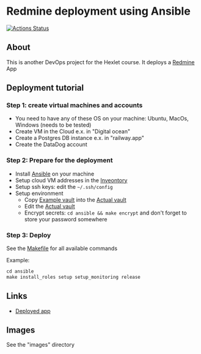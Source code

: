 # Redmine deployment using Ansible

[![Actions Status](https://github.com/pochka15/devops-for-programmers-project-76/workflows/hexlet-check/badge.svg)](https://github.com/pochka15/devops-for-programmers-project-76/actions)

## About

This is another DevOps project for the Hexlet course. It deploys a [Redmine](https://hub.docker.com/_/redmine) App

## Deployment tutorial

### Step 1: create virtual machines and accounts

- You need to have any of these OS on your machine: Ubuntu, MacOs, Windows (needs to be tested)
- Create VM in the Cloud e.x. in "Digital ocean"
- Create a Postgres DB instance e.x. in "railway.app"
- Create the DataDog account

### Step 2: Prepare for the deployment

- Install [Ansible](https://docs.ansible.com/ansible/latest/installation_guide/intro_installation.html) on your machine
- Setup cloud VM addresses in the [Inveontory](./inventory.yml)
- Setup ssh keys: edit the `~/.ssh/config`
- Setup environment
  - Copy [Example vault](./group_vars/webservers/example_vault.yml) into the [Actual vault](./group_vars/webservers/vault.yml)
  - Edit the [Actual vault](./group_vars/webservers/vault.yml)
  - Encrypt secrets: `cd ansible && make encrypt` and don't forget to store your password somewhere

### Step 3: Deploy
  
See the [Makefile](./Makefile) for all available commands

Example:

```txt
cd ansible
make install_roles setup setup_monitoring release
```

## Links

- [Deployed app](https://pochka15.click/)

## Images

See the "images" directory